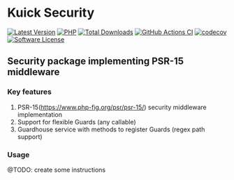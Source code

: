 # Kuick Security
[![Latest Version](https://img.shields.io/github/release/milejko/kuick-security.svg?cacheSeconds=3600)](https://github.com/milejko/kuick-security/releases)
[![PHP](https://img.shields.io/badge/PHP-8.2%20|%208.3%20|%208.4-blue?logo=php&cacheSeconds=3600)](https://www.php.net)
[![Total Downloads](https://img.shields.io/packagist/dt/kuick/security.svg?cacheSeconds=3600)](https://packagist.org/packages/kuick/security)
[![GitHub Actions CI](https://github.com/milejko/kuick-security/actions/workflows/ci.yml/badge.svg)](https://github.com/milejko/kuick-security/actions/workflows/ci.yml)
[![codecov](https://codecov.io/gh/milejko/kuick-security/graph/badge.svg?token=M3FW3XYJ5J)](https://codecov.io/gh/milejko/kuick-security)
[![Software License](https://img.shields.io/badge/license-MIT-brightgreen.svg?cacheSeconds=14400)](LICENSE)

## Security package implementing PSR-15 middleware

### Key features
1. PSR-15(https://www.php-fig.org/psr/psr-15/) security middleware implementation
2. Support for flexible Guards (any callable)
3. Guardhouse service with methods to register Guards (regex path support)

### Usage
@TODO: create some instructions 
